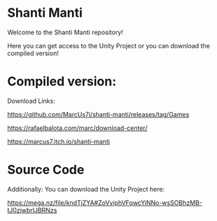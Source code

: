 # Shanti Manti

Welcome to the Shanti Manti repository!

Here you can get access to the Unity Project or you can download the compiled version!

# Compiled version:
Download Links:

https://github.com/MarcUs7i/shanti-manti/releases/tag/Games

https://rafaelbalota.com/marc/download-center/

https://marcus7.itch.io/shanti-manti


# Source Code

Additionally: You can download the Unity Project here:

https://mega.nz/file/kndTjZYA#ZoVviphVFqwcYiNNo-wsSOBhzMB-tJ0zjwbrlJBRNzs
